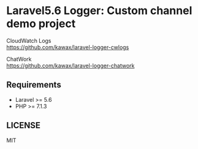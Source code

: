 # Laravel5.6 Logger: Custom channel demo project

CloudWatch Logs  
https://github.com/kawax/laravel-logger-cwlogs

ChatWork  
https://github.com/kawax/laravel-logger-chatwork

## Requirements
- Laravel >= 5.6
- PHP >= 7.1.3

## LICENSE
MIT

